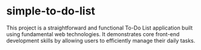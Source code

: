 # simple-to-do-list
This project is a straightforward and functional To-Do List application built using fundamental web technologies. It demonstrates core front-end development skills by allowing users to efficiently manage their daily tasks.
